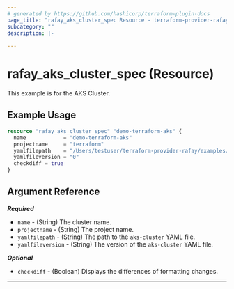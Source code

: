 ```yaml
---
# generated by https://github.com/hashicorp/terraform-plugin-docs
page_title: "rafay_aks_cluster_spec Resource - terraform-provider-rafay"
subcategory: ""
description: |-
  
---
```


# rafay_aks_cluster_spec (Resource)

This example is for the AKS Cluster. 

## Example Usage

```terraform
resource "rafay_aks_cluster_spec" "demo-terraform-aks" {
  name            = "demo-terraform-aks"
  projectname     = "terraform"
  yamlfilepath    = "/Users/testuser/terraform-provider-rafay/examples/resources/rafay_aks_cluster_spec/aks-cluster.yaml"
  yamlfileversion = "0"
  checkdiff = true
}
```

<!-- schema generated by tfplugindocs -->
## Argument Reference

***Required***

- `name` - (String) The cluster name. 
- `projectname` - (String) The project name. 
- `yamlfilepath` - (String) The path to the `aks-cluster` YAML file. 
- `yamlfileversion` - (String) The version of the `aks-cluster` YAML file. 


***Optional***

- `checkdiff` - (Boolean) Displays the differences of formatting changes. 


---
